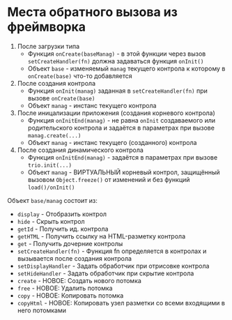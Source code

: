 # Места обратного вызова из фреймворка

1. После загрузки типа
    - Функция `onCreate(baseManag)` - в этой функции через вызов `setCreateHandler(fn)` должна задаваться функция `onInit()`
    - Объект `base` - изменяемый `manag` текущего контрола к которому в `onCreate(base)` что-то добавляется
2. После создания контрола
    - Функция `onInit(manag)` заданная в  `setCreateHandler(fn)` при вызове `onCreate(base)`
    - Объект `manag` - инстанс текущего контрола
3. После иницализации приложения (создания корневого контрола)
    - Функция `onInitEnd(manag)` - не равна `onInit` создаваемого или родительского контрола и задаётся в параметрах при вызове `manag.create(...)`
    - Объект `manag` - инстанс текущего (созданного) контрола
4. После создания динамического контрола
    - Функция `onInitEnd(manag)` - задаётся в параметрах при вызове `trio.init(...)`
    - Объект `manag` - ВИРТУАЛЬНЫЙ корневый контрол, защищённый  вызовом `Object.freeze()` от изменений и без функций `load()/onInit()`

Объект `base/manag` состоит из:

- `display` - Отобразить контрол
- `hide` - Скрыть контрол
- `getId` - Получить ид. контрола
- `getHTML` - Получить ссылку на HTML-разметку контрола
- `get` - Получить дочерние контролы
- `setCreateHandler(fn)` - Функция fn определяется в контролах и вызывается после создания контрола
- `setDisplayHandler` - Задать обработчик при отрисовке контрола
- `setHideHandler` - Задать обработчик при скрытие контрола
- `create` - НОВОЕ: Создать нового потомка
- `free` - НОВОЕ: Удалить потомка
- `copy` - НОВОЕ: Копировать потомка
- `copyHtml` - НОВОЕ: Копировать узел разметки со всеми входящими в него потомками

